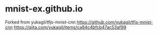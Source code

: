 # mnist-ex.github.io
Forked from yukagil/tfjs-mnist-cnn
https://github.com/yukagil/tfjs-mnist-cnn
https://qiita.com/yukagil/items/ca84c4bfcb47ac53af99
